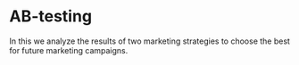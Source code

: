 # AB-testing
In this we analyze the results of two marketing strategies to choose the best for future marketing campaigns.
